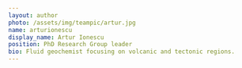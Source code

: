 ```yaml
---
layout: author
photo: /assets/img/teampic/artur.jpg 
name: arturionescu
display_name: Artur Ionescu
position: PhD Research Group leader
bio: Fluid geochemist focusing on volcanic and tectonic regions.
---
```

